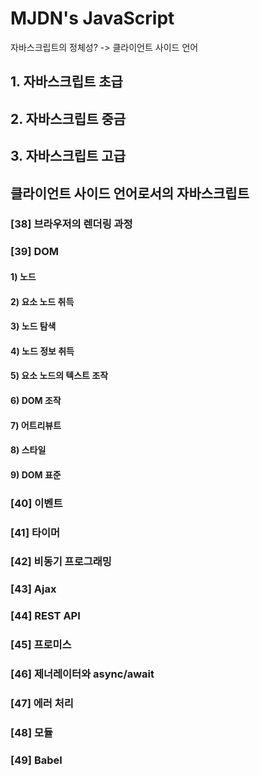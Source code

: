 # MJDN's JavaScript

자바스크립트의 정체성? -> 클라이언트 사이드 언어

## 1. 자바스크립트 초급
## 2. 자바스크립트 중금 

## 3. 자바스크립트 고급


## 클라이언트 사이드 언어로서의 자바스크립트
### [38] 브라우저의 렌더링 과정
### [39] DOM
#### 1) 노드
#### 2) 요소 노드 취득
#### 3) 노드 탐색
#### 4) 노드 정보 취득
#### 5) 요소 노드의 텍스트 조작
#### 6) DOM 조작
#### 7) 어트리뷰트
#### 8) 스타일
#### 9) DOM 표준

### [40] 이벤트
### [41] 타이머
### [42] 비동기 프로그래밍
### [43] Ajax 

### [44] REST API
### [45] 프로미스
### [46] 제너레이터와 async/await

### [47] 에러 처리
### [48] 모듈
### [49] Babel

